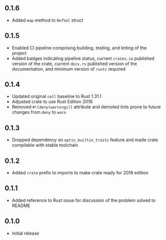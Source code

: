 0.1.6
-----
- Added `map` method to `RefVal` struct


0.1.5
-----
- Enabled CI pipeline comprising building, testing, and linting of the
  project
- Added badges indicating pipeline status, current `crates.io` published
  version of the crate, current `docs.rs` published version of the
  documentation, and minimum version of `rustc` required


0.1.4
-----
- Updated original `cell` baseline to Rust 1.31.1
- Adjusted crate to use Rust Edition 2018
- Removed `#![deny(warnings)]` attribute and demoted lints prone to
  future changes from `deny` to `warn`


0.1.3
-----
- Dropped dependency on `optin_builtin_traits` feature and made crate
  compilable with stable toolchain


0.1.2
-----
- Added `crate` prefix to imports to make crate ready for 2018 edition


0.1.1
-----
- Added reference to Rust issue for discussion of the problem solved
  to README


0.1.0
-----
- Initial release

